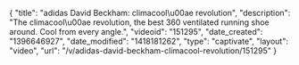 {
    "title": "adidas David Beckham: climacool\u00ae revolution",
    "description": "The climacool\u00ae revolution, the best 360 ventilated running shoe around. Cool from every angle.",
    "videoid": "151295",
    "date_created": "1396646927",
    "date_modified": "1418181262",
    "type": "captivate",
    "layout": "video",
    "url": "\/v\/adidas-david-beckham-climacool-revolution\/151295"
}